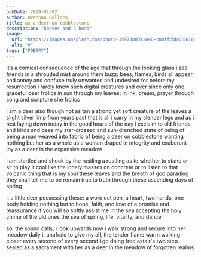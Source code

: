 ```yaml
---
pubDate: 2024-01-02
author: Brennan Pollock
title: as a deer on cobblestone
description: "hooves and a head"
image:
  url: "https://images.unsplash.com/photo-1597300342840-c80ffcbb5356?q=80&w=2787&auto=format&fit=crop&ixlib=rb-4.0.3&ixid=M3wxMjA3fDB8MHxwaG90by1wYWdlfHx8fGVufDB8fHx8fA%3D%3D"
  alt: "#"
tags: ["POETRY"]
---
```


it’s a comical consequence of the age
that through the looking glass
i see friends in a shrouded mist
around them buzz: bees, flames, birds
all appear and annoy and confuse
truly unwanted and undesired for
before my resurrection i rarely knew
such digital creatures and ever since
only one graceful deer frolics in sun
through my leaves: in ink, dream, prayer
through song and scripture she frolics

i am a deer also though not as tan
a strong yet soft creature of the leaves
a slight silver limp from years past
that is all i carry in my slender legs
and as i rest laying down today
in the good hours of the day i exclaim
to old friends and birds and bees
my star-crossed and sun-drenched state of being
of being a man weaved into fabric
of being a deer on cobblestone
wanting nothing but her as a whole
as a woman draped in integrity and exuberant joy 
as a deer in the expansive meadow

i am startled and shook by the rustling
a rustling as to whether to stand or sit
to play it cool like the lonely masses on concrete
or to listen to that volcanic thing that is my soul
these leaves and the breath of god parading 
they shall tell me to be remain true to truth
through these ascending days of spring

i, a little deer possessing these:
a wore out pen, a heart, two hands, one body
holding nothing but to hope, faith, and love
of a promise and reassurance 
if you will so softly assist me in the sea
accepting the holy chime of the old ones
the sea of spring, life, vitality, and dance

so, the sound calls, i look upwards now
i walk strong and secure into her meadow daily
i, unafraid to give my all, the tender flame warm
walking closer every second of every second
i go doing fred astair's two step
sealed as a sacrament with her
as a deer in the meadow of forgotten realms

